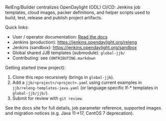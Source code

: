 RelEng/Builder centralizes OpenDaylight (ODL) CI/CD: Jenkins job templates, cloud images, packer definitions, and helper scripts used to build, test, release and publish project artifacts.

Quick links:
* User / operator documentation: [Read the docs][1]
* Jenkins (production): https://jenkins.opendaylight.org/releng
* Jenkins (sandbox): https://jenkins.opendaylight.org/sandbox
* Global shared JJB templates (submodule): `global-jjb/`
* Contributing: see `CONTRIBUTING.markdown`

Getting started (new project):
1. Clone this repo recursively (brings in `global-jjb`).
2. Add a `jjb/<project>/<project>.yaml` using current examples in `jjb/releng-templates-java.yaml` (or language‑specific lf-* templates in `global-jjb/jjb/`).
3. Submit for review with `git review`.

See the docs site for full details, job parameter reference, supported images and migration notices (e.g. Java 11→17, CentOS 7 deprecation).

[1]: https://docs.opendaylight.org/projects/releng-builder/en/latest/
